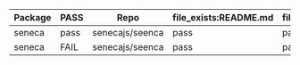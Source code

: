 Package | PASS | Repo | file_exists:README.md | file_exists:LICENSE | file_exists:package.json | content_contains:README.md,Voxgig 
---|---|---|---|---|---|---
seneca | pass | senecajs/seenca | pass | pass | pass | pass 
seneca | FAIL | senecajs/seenca | pass | pass | pass | pass 

